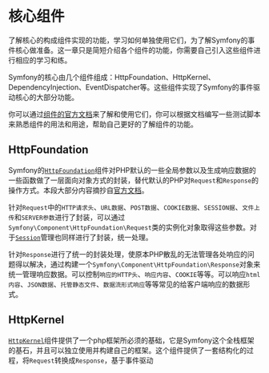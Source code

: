 # 核心组件
了解核心的构成组件实现的功能，学习如何单独使用它们，为了解Symfony的事件核心做准备。这一章只是简短介绍各个组件的功能，你需要自己引入这些组件进行相应的学习和练。

Symfony的核心由几个组件组成：HttpFoundation、HttpKernel、DependencyInjection、EventDispatcher等。这些组件实现了Symfony的事件驱动核心的大部分功能。

你可以通过[组件的官方文档](http://symfony.com/doc/current/components/index.html)来了解和使用它们，你可以根据文档编写一些测试脚本来熟悉组件的用法和用途，帮助自己更好的了解组件的功能。

## HttpFoundation
Symfony的[`HttpFoundation`](http://symfony.com/doc/current/components/http_foundation/index.html)组件对PHP默认的一些全局参数以及生成响应数据的一些函数做了一层面向对象方式的封装，替代默认的PHP对`Request`和`Response`的操作方式。本段大部分内容摘抄自[官方文档](http://symfony.com/doc/current/components/http_foundation/introduction.html)。

针对`Request`中的`HTTP请求头`、`URL数据`、`POST数据`、`COOKIE数据`、`SESSION据`、`文件上传`和`SERVER参数`进行了封装，可以通过`Symfony\Component\HttpFoundation\Request`类的实例化对象取得这些参数。对于[`Session`](http://symfony.com/doc/current/components/http_foundation/sessions.html)管理也同样进行了封装，统一处理。

针对`Response`进行了统一的封装处理，使原本PHP散乱的无法管理各处响应的问题得以解决，通过构建一个`Symfony\Component\HttpFoundation\Response`对象来统一管理响应数据。可以控制`响应的HTTP头`、`响应内容`、`COOKIE`等等。可以响应`html内容`、`JSON数据`、`托管静态文件`、`数据流形式响应`等等常见的给客户端响应的数据形式。

## HttpKernel
[`HttpKernel`](http://symfony.com/doc/current/components/http_kernel/index.html)组件提供了一个php框架所必须的基础，它是Symfony这个全栈框架的基石，并且可以独立使用并构建自己的框架。这个组件提供了一套结构化的过程，将`Request`转换成`Response`，基于事件驱动